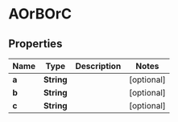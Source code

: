 

# AOrBOrC


## Properties

| Name | Type | Description | Notes |
|------------ | ------------- | ------------- | -------------|
|**a** | **String** |  |  [optional] |
|**b** | **String** |  |  [optional] |
|**c** | **String** |  |  [optional] |



